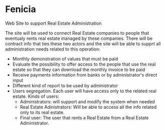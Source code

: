 # Fenicia
Web Site to support Real Estate Administration

The site will be used to connect Real Estate companies to people that eventualy rents real estate managed by these companies. There will be contract info that ties these two actors and the site will be able to supprt all administration needs related to this operation:
  - Monthly demonstration of values that must be paid
  - Evaluate the possibility to offer access to the people that use the real estate so that they can download the monthly invoice to be paid
  - Receive payments information from banks or by administrator's direct input 
  - Different kind of report to be used by administrator
  - Users segregation. Each user will have access only to the related real estate. Kinds of users:
    - Administrators: will support and modify the system when needed
    - Real Estate Adinistrators: Will be able to access all the info related only to its real estate.
    - Final user: The user that rents a Real Estate from a Real Estate Administrator.